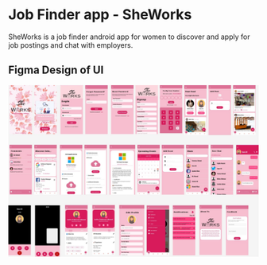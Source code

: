 # Job Finder app - SheWorks
SheWorks is a job finder android app for women to discover and apply for job postings and chat with employers.

## Figma Design of UI
![figma design](https://github.com/Vaneeza-7/SheWorks-Job-Finder-android-app/blob/master/figma_design.jpg)
